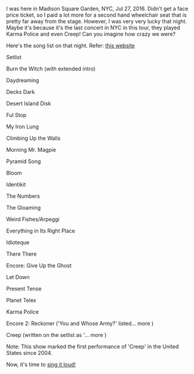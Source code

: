 I was here in Madison Square Garden, NYC, Jul 27, 2016. Didn't get a face price ticket, so I paid a lot more for a second hand wheelchair seat that is pretty far away from the stage. However, I was very very lucky that night. Maybe it's because it's the last concert in NYC in this tour, they played Karma Police and even Creep! Can you imagine how crazy we were? 

Here's the song list on that night. 
Refer: [this website](http://www.setlist.fm/setlist/radiohead/2016/madison-square-garden-new-york-ny-3ff616f.html)

Setlist
 
Burn the Witch
(with extended intro)

Daydreaming

Decks Dark

Desert Island Disk

Ful Stop

My Iron Lung

Climbing Up the Walls

Morning Mr. Magpie

Pyramid Song

Bloom

Identikit

The Numbers

The Gloaming

Weird Fishes/Arpeggi

Everything in Its Right Place

Idioteque

There There

Encore:
Give Up the Ghost

Let Down

Present Tense

Planet Telex

Karma Police

Encore 2:
Reckoner
('You and Whose Army?' listed… more )

Creep
(written on the setlist as '… more )

Note: This show marked the first performance of 'Creep' in the United States since 2004.


Now, it's time to [sing it loud!](../karaoke/sing.md)
 